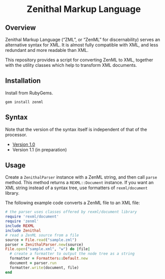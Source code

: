 <div align="center">
<h1>Zenithal Markup Language</h1>
</div>

## Overview
Zenithal Markup Language (“ZML”, or “ZenML” for discernability) serves an alternative syntax for XML.
It is almost fully compatible with XML, and less redundant and more readable than XML.

This repository provides a script for converting ZenML to XML, together with the utility classes which help to transform XML documents.

## Installation
Install from RubyGems.
```
gem install zenml
```

## Syntax

Note that the version of the syntax itself is independent of that of the processor.

- [Version 1.0](document/1.0.md)
- Version 1.1 (in preparation)

## Usage
Create a `ZenithalParser` instance with a ZenML string, and then call `parse` method.
This method returns a `REXML::Document` instance.
If you want an XML string instead of a syntax tree, use formatters of `rexml/document` library.

The following example code converts a ZenML file to an XML file:
```ruby
# the parser uses classes offered by rexml/document library
require 'rexml/document'
require 'zenml'
include REXML
include Zenithal
# read a ZenML source from a file
source = File.read("sample.zml")
parser = ZenithalParser.new(source)
File.open("sample.xml", "w") do |file|
  # create a formatter to output the node tree as a string
  formatter = Formatters::Default.new
  document = parser.run
  formatter.write(document, file)
end
```